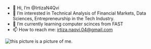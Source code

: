 - 👋 Hi, I’m @IrtizaN4Qvi
- 👀 I’m interested in Technical Analysis of Financial Markets, Data Sciences, 
Entrepreneurship in the Tech Industry. 
- 🌱 I’m currently learning computer scinces from FAST
- 📫 How to reach me: irtiza.naqvi.04@gmail.com


![this picture is a picture of me.](https://photos.google.com/share/AF1QipM1okHYkTvvkGBTv8QlD0XEsY6amGNJWvH7z8iWQFJtJIW6ES2f07lTrryBp-a2EA/photo/AF1QipMGWa1JvA_JM3InisoaNTAEGQrEoBiAGS2mJSL2?key=T0ZnLW5qQXBERC1ab0FUTFQ0dUJ3NjRPTmFLSWV)

<!---
IrtizaN4Qvi/IrtizaN4Qvi is a ✨ special ✨ repository because its `README.md` (this file) appears on your GitHub profile.
You can click the Preview link to take a look at your changes.
--->
